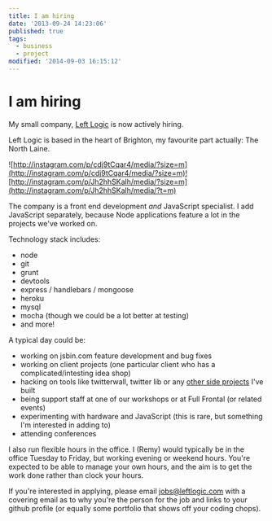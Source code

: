 ```yaml
---
title: I am hiring
date: '2013-09-24 14:23:06'
published: true
tags:
  - business
  - project
modified: '2014-09-03 16:15:12'
---
```

# I am hiring

My small company, [Left Logic](http://leftlogic.com) is now actively hiring.

Left Logic is based in the heart of Brighton, my favourite part actually: The
North Laine.

![http://instagram.com/p/cdj9tCqar4/media/?size=m](http://instagram.com/p/cdj9tCqar4/media/?size=m)![http://instagram.com/p/Jh2hhSKalh/media/?size=m](http://instagram.com/p/Jh2hhSKalh/media/?t=m)

The company is a front end development *and* JavaScript specialist. I add
JavaScript separately, because Node applications feature a lot in the projects
we've worked on.

Technology stack includes:

- node
- git
- grunt
- devtools
- express / handlebars / mongoose
- heroku
- mysql
- mocha (though we could be a lot better at testing)
- and more!

A typical day could be:

- working on jsbin.com feature development and bug fixes
- working on client projects (one particular client who has a complicated/intesting idea shop)
- hacking on tools like twitterwall, twitter lib or any [other side projects](http://github.com/remy/) I've built
- being support staff at one of our workshops or at Full Frontal (or related events)
- experimenting with hardware and JavaScript (this is rare, but something I'm interested in adding to)
- attending conferences

I also run flexible hours in the office. I (Remy) would typically be in the office Tuesday to Friday, but working evening or weekend hours. You're expected to be able to manage your own hours, and the aim is to get the work done rather than clock your hours.

If you're interested in applying, please email [jobs@leftlogic.com](mailto:jobs@leftlogic.com) with a covering email as to why you're the person for the job and links to your github profile (or equally some portfolio that shows off your coding chops).
